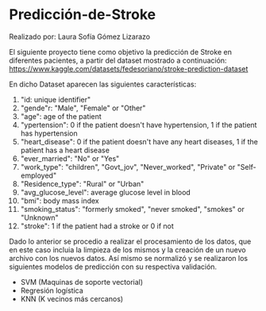 # Predicción-de-Stroke
Realizado por: Laura Sofía Gómez Lizarazo

El siguiente proyecto tiene como objetivo la predicción de Stroke en diferentes pacientes, a partir del dataset mostrado a continuación:
https://www.kaggle.com/datasets/fedesoriano/stroke-prediction-dataset 

En dicho Dataset aparecen las siguientes características:

1) "id: unique identifier"
2) "gende"r: "Male", "Female" or "Other"
3) "age": age of the patient
4) "ypertension": 0 if the patient doesn't have hypertension, 1 if the patient has hypertension
5) "heart_disease": 0 if the patient doesn't have any heart diseases, 1 if the patient has a heart disease
6) "ever_married": "No" or "Yes"
7) "work_type": "children", "Govt_jov", "Never_worked", "Private" or "Self-employed"
8) "Residence_type": "Rural" or "Urban"
9) "avg_glucose_level": average glucose level in blood
10) "bmi": body mass index
11) "smoking_status": "formerly smoked", "never smoked", "smokes" or "Unknown"
12) "stroke": 1 if the patient had a stroke or 0 if not

Dado lo anterior se procedio a realizar el procesamiento de los datos, que en este caso incluia la limpieza de los mismos y la creación de un nuevo archivo con los nuevos datos. Así mismo se normalizó y se realizaron los siguientes modelos de predicción con su respectiva validación.

* SVM (Maquinas de soporte vectorial)
* Regresión logística
* KNN (K vecinos más cercanos)






